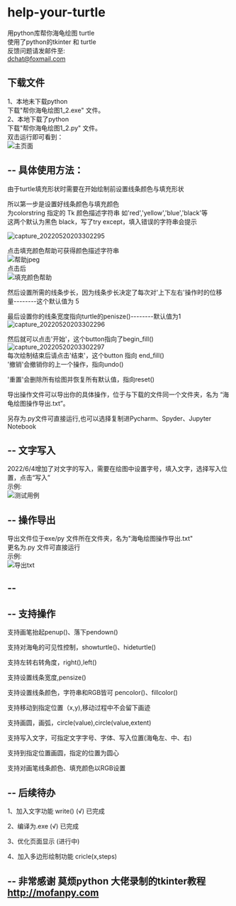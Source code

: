 # help-your-turtle
用python库帮你海龟绘图 turtle   
使用了python的tkinter 和 turtle  
反馈问题请发邮件至:  
dchat@foxmail.com  


下载文件 
--
1、本地未下载python  
   下载"帮你海龟绘图1_2.exe" 文件。  
2、本地下载了python   
   下载"帮你海龟绘图1_2.py" 文件。  
双击运行即可看到：     
![主页面](https://user-images.githubusercontent.com/99422473/171906875-dad817d5-76af-473e-894c-3cc425710367.jpeg)

--
具体使用方法：   
-- 
由于turtle填充形状时需要在开始绘制前设置线条颜色与填充形状  
  
所以第一步是设置好线条颜色与填充颜色  
为colorstring 指定的 Tk 颜色描述字符串 如'red','yellow','blue','black'等  
这两个默认为黑色 black，写了try except，填入错误的字符串会提示
  
![capture_20220520203302295](https://user-images.githubusercontent.com/99422473/169559854-4e1b4dd8-b217-471e-84e2-6d8833b7bc88.jpeg)  

点击填充颜色帮助可获得颜色描述字符串  
![帮助jpeg](https://user-images.githubusercontent.com/99422473/171919403-7e11f1b7-a3b6-4561-9b86-b36e7d838657.jpeg)  
点击后  
![填充颜色帮助](https://user-images.githubusercontent.com/99422473/171919573-61140070-6dd1-4b92-9135-78654dd7ee5b.jpeg)    

然后设置所需的线条步长，因为线条步长决定了每次对'上下左右'操作时的位移量--------这个默认值为 5  

最后设置你的线条宽度指向turtle的penisze()--------默认值为1  
![capture_20220520203302296](https://user-images.githubusercontent.com/99422473/169560676-5dbf499b-dd14-48a2-84aa-d68f3750d198.jpeg)
  
 
然后就可以点击'开始'，这个button指向了begin_fill()   
![capture_20220520203302297](https://user-images.githubusercontent.com/99422473/169562313-1916074b-4d36-4176-9378-183162e50fd8.jpeg)  
每次绘制结束后请点击'结束'，这个button 指向 end_fill()   
'撤销'会撤销你的上一个操作，指向undo()  
  
'重置'会删除所有绘图并恢复所有默认值，指向reset()  
  
导出操作文件可以导出你的具体操作，位于与下载的文件同一个文件夹，名为 “海龟绘图操作导出.txt”。  

另存为.py文件可直接运行,也可以选择复制进Pycharm、Spyder、Jupyter Notebook  

--
文字写入
--  
2022/6/4增加了对文字的写入，需要在绘图中设置字号，填入文字，选择写入位置，点击“写入”  
示例:  
![测试用例](https://user-images.githubusercontent.com/99422473/171907351-6f76c249-3c02-4629-9de7-e052fdc6f5de.jpeg)

-- 
操作导出
--
导出文件位于exe/py 文件所在文件夹，名为"海龟绘图操作导出.txt"  
更名为.py 文件可直接运行  
示例:  
![导出txt](https://user-images.githubusercontent.com/99422473/171907772-0edda284-45a5-4045-b212-44fa7832d643.jpeg)

--  
--  
--
支持操作
--
支持画笔抬起penup()、落下pendown()  
  
支持对海龟的可见性控制，showturtle()、hideturtle()  
  
支持左转右转角度，right(),left()  
  
支持设置线条宽度,pensize()  
  
支持设置线条颜色，字符串和RGB皆可 pencolor()、fillcolor()  
  
支持移动到指定位置（x,y),移动过程中不会留下画迹  
  
支持画圆，画弧，circle(value),circle(value,extent)  

支持写入文字，可指定文字字号、字体、写入位置(海龟左、中、右)  
  
支持到指定位置画圆，指定的位置为圆心

支持对画笔线条颜色、填充颜色以RGB设置
  
--
后续待办 
--

1、加入文字功能 write()  (√) 已完成 
  
2、编译为.exe  (√) 已完成  
  
3、优化页面显示 (进行中)  
  
4、加入多边形绘制功能 cricle(x,steps)  
  

  


--
非常感谢 莫烦python 大佬录制的tkinter教程 http://mofanpy.com
--
